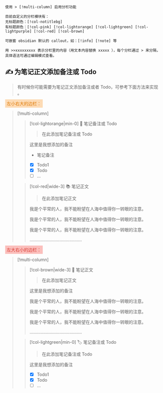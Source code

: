 

```gray
使用 > [!multi-column] 启用分栏功能

目前自定义的分栏模块有：
无标题颜色：[!col-notitlebg]
有标题颜色：[!col-pink] [!col-lightorange] [!col-lightgreen] [!col-lightpurple] [!col-red] [!col-brown]

可嵌套 obsidian 默认的 callout，如：[!info] [!note] 等

用 >>xxxxxxxxx 表示分栏里的内容（用文本内容替换 xxxxx ），每个分栏通过 > 来分隔，具体语法可通过编辑模式查看。
```


## ✍  为笔记正文添加备注或 Todo
> 有时候你可能需要为笔记正文添加备注或者 Todo，可参考下面方法来实现 。

<font style="background-color: rgba(254, 212, 164, 0.8); font-weight: 500; color: rgb(222, 120, 2);padding: 5px 5px">左小右大的边栏：</font>

> [!multi-column]
>
>> [!col-lightorange|min-0] 📝 笔记备注或 Todo
>>> 在此添加笔记备注或 Todo
>> 
>> 这里是我想添加的备注
>> - 笔记备注
>> - [x] Todo1
>> - [x] Todo
>> - [ ] ...
>
>> [!col-red|wide-3] 📚 笔记正文
>>> 在此添加笔记正文
>> 
>> 我是个平常的人，我不能盼望在人海中值得你一转眼的注意。
>> 
>> 我是个平常的人，我不能盼望在人海中值得你一转眼的注意。
>> 
>> 我是个平常的人，我不能盼望在人海中值得你一转眼的注意。
>> 
>> ..........................................


<font style="background-color: rgb(251, 191, 188); font-weight: 500; color: rgb(216, 57, 49);padding: 5px 5px">左大右小的边栏：</font>

> [!multi-column]
>
>> [!col-brown|wide-3] 📙 笔记正文
>>> 在此添加笔记正文
>> 
>> 这里是我想添加的备注
>>
>> 我是个平常的人，我不能盼望在人海中值得你一转眼的注意。
>> 
>> 我是个平常的人，我不能盼望在人海中值得你一转眼的注意。
>> 
>> 我是个平常的人，我不能盼望在人海中值得你一转眼的注意。
>> 
>> ..........................................
>
>> [!col-lightgreen|min-0] 🏷 笔记备注或 Todo
>>> 在此添加笔记备注或 Todo
>> 
>> 这里是我想添加的备注
>> - [x] Todo1
>> - [x] Todo
>> - [ ] ...